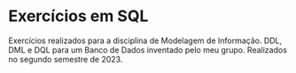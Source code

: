 # Exercícios em SQL

Exercícios realizados para a disciplina de Modelagem de Informação. DDL, DML e DQL para um Banco de Dados inventado pelo meu grupo. Realizados no segundo semestre de 2023.